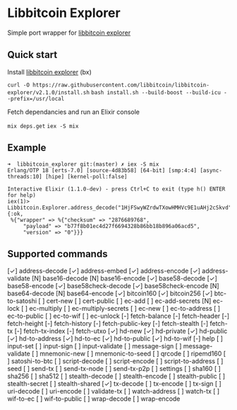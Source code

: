 # Libbitcoin Explorer

Simple port wrapper for [libbitcoin explorer](https://github.com/libbitcoin/libbitcoin-explorer)

## Quick start

Install [libbitcoin explorer](https://raw.githubusercontent.com/libbitcoin/libbitcoin-explorer/v2.1.0/install.sh) (bx)

`curl -O https://raw.githubusercontent.com/libbitcoin/libbitcoin-explorer/v2.1.0/install.sh`
`bash install.sh --build-boost --build-icu --prefix=/usr/local`

Fetch dependancies and run an Elixir console

`mix deps.get`
`iex -S mix`


## Example

```
➜  libbitcoin_explorer git:(master) ✗ iex -S mix
Erlang/OTP 18 [erts-7.0] [source-4d83b58] [64-bit] [smp:4:4] [async-threads:10] [hipe] [kernel-poll:false]

Interactive Elixir (1.1.0-dev) - press Ctrl+C to exit (type h() ENTER for help)
iex(1)> Libbitcoin.Explorer.address_decode("1HjFSwyWZrdwTXowHMHVc9E1uAHj2cSkvd") 
{:ok,
 %{"wrapper" => %{"checksum" => "2876689768",
     "payload" => "b77f8b01ec4d27f6694328b86bb18b896a06acd5",
     "version" => "0"}}}
```

## Supported commands

[✓] address-decode
[✓] address-embed
[✓] address-encode
[✓] address-validate
[N] base16-decode
[N] base16-encode
[✓] base58-decode
[✓] base58-encode
[✓] base58check-decode
[✓] base58check-encode
[N] base64-decode
[N] base64-encode
[✓] bitcoin160
[✓] bitcoin256
[✓] btc-to-satoshi
[ ] cert-new
[ ] cert-public
[ ] ec-add
[ ] ec-add-secrets
[N] ec-lock
[ ] ec-multiply
[ ] ec-multiply-secrets
[ ] ec-new
[ ] ec-to-address
[ ] ec-to-public
[ ] ec-to-wif
[ ] ec-unlock
[-] fetch-balance
[-] fetch-header
[-] fetch-height
[-] fetch-history
[-] fetch-public-key
[-] fetch-stealth
[-] fetch-tx
[-] fetch-tx-index
[-] fetch-utxo
[✓] hd-new
[✓] hd-private
[✓] hd-public
[✓] hd-to-address
[✓] hd-to-ec
[✓] hd-to-public
[✓] hd-to-wif
[-] help
[ ] input-set
[ ] input-sign
[ ] input-validate
[ ] message-sign
[ ] message-validate
[ ] mnemonic-new
[ ] mnemonic-to-seed
[ ] qrcode
[ ] ripemd160
[ ] satoshi-to-btc
[ ] script-decode
[ ] script-encode
[ ] script-to-address
[ ] seed
[ ] send-tx
[ ] send-tx-node
[ ] send-tx-p2p
[ ] settings
[ ] sha160
[ ] sha256
[ ] sha512
[ ] stealth-decode
[ ] stealth-encode
[ ] stealth-public
[ ] stealth-secret
[ ] stealth-shared
[✓] tx-decode
[ ] tx-encode
[ ] tx-sign
[ ] uri-decode
[ ] uri-encode
[ ] validate-tx
[ ] watch-address
[ ] watch-tx
[ ] wif-to-ec
[ ] wif-to-public
[ ] wrap-decode
[ ] wrap-encode
